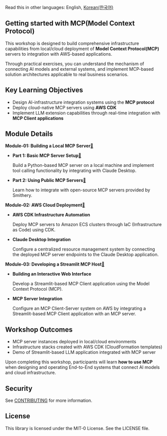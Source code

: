 Read this in other languages: English, [Korean(한국어)](./README.ko.md)

## Getting started with MCP(Model Context Protocol)

This workshop is designed to build comprehensive infrastructure capabilities from local/cloud deployment of **Model Context Protocol(MCP)** servers to integration with AWS-based applications.

Through practical exercises, you can understand the mechanism of connecting AI models and external systems, and implement MCP-based solution architectures applicable to real business scenarios.

## Key Learning Objectives
- Design AI-infrastructure integration systems using the **MCP protocol**
- Deploy cloud-native MCP servers using **AWS CDK**
- Implement LLM extension capabilities through real-time integration with **MCP Client applications**

## Module Details

**Module-01: Building a Local MCP Server**[:link:](./module-01/)
- **Part 1: Basic MCP Server Setup**[:link:](./module-01/part-01/)

  Build a Python-based MCP server on a local machine and implement tool calling functionality by integrating with Claude Desktop.

- **Part 2: Using Public MCP Servers**[:link:](./module-01/part-02/)

  Learn how to integrate with open-source MCP servers provided by Smithery.

**Module-02: AWS Cloud Deployment**[:link:](./module-02/)
- **AWS CDK Infrastructure Automation**

  Deploy MCP servers to Amazon ECS clusters through IaC (Infrastructure as Code) using CDK.

- **Claude Desktop Integration**

  Configure a centralized resource management system by connecting the deployed MCP server endpoints to the Claude Desktop application.

**Module-03: Developing a Streamlit MCP Host**[:link:](./module-03/)
- **Building an Interactive Web Interface**

  Develop a Streamlit-based MCP Client application using the Model Context Protocol (MCP).

- **MCP Server Integration**

  Configure an MCP Client-Server system on AWS by integrating a Streamlit-based MCP Client application with an MCP server.

## Workshop Outcomes
- MCP server instances deployed in local/cloud environments
- Infrastructure stacks created with AWS CDK (CloudFormation templates)
- Demo of Streamlit-based LLM application integrated with MCP server

Upon completing this workshop, participants will learn **how to use MCP** when designing and operating End-to-End systems that connect AI models and cloud infrastructure.

## Security

See [CONTRIBUTING](CONTRIBUTING.md#security-issue-notifications) for more information.

## License

This library is licensed under the MIT-0 License. See the LICENSE file.
